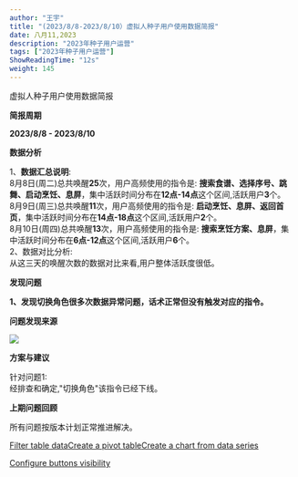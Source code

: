 ```yaml
---
author: "王宇"
title: "(2023/8/8-2023/8/10）虚拟人种子用户使用数据简报"
date: 八月11,2023
description: "2023年种子用户运营"
tags: ["2023年种子用户运营"]
ShowReadingTime: "12s"
weight: 145
---
```

虚拟人种子用户使用数据简报

**简报周期**

**2023/8/8 - 2023/8/10**

**数据分析**

1、**数据汇总说明**:  
8月8日(周二)总共唤醒**25**次，用户高频使用的指令是: **搜索食谱、选择序号、跳舞、启动烹饪、息屏**，集中活跃时间分布在**12点-14点**这个区间,活跃用户**3**个。  
8月9日(周三)总共唤醒**11**次，用户高频使用的指令是: **启动烹饪、息屏、返回首页**，集中活跃时间分布在**14点-18点**这个区间,活跃用户**2**个。  
8月10日(周四)总共唤醒**13**次，用户高频使用的指令是: **搜索烹饪方案、息屏**，集中活跃时间分布在**6点-12点**这个区间,活跃用户**6**个。  
2、数据对比分析:  
从这三天的唤醒次数的数据对比来看,用户整体活跃度很低。

**发现问题**

**1、发现切换角色很多次数据异常问题，话术正常但没有触发对应的指令。**

**问题发现来源**

![](/download/attachments/105278335/image2023-8-11_16-15-8.png?version=1&modificationDate=1691741708505&api=v2)

**方案与建议**

针对问题1:  
经排查和确定,"切换角色"该指令已经下线。

**上期问题回顾**

所有问题按版本计划正常推进解决。

[Filter table data](#)[Create a pivot table](#)[Create a chart from data series](#)

[Configure buttons visibility](/users/tfac-settings.action)